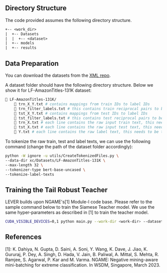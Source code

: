 ## Directory Structure

The code provided assumes the following directory structure.
```txt
+-- <work_dir>
|  +-- Datasets
|  |  +-- <dataset>
|  +-- models
|  +-- results
```

## Data Preparation
You can download the datasets from the [XML repo](http://manikvarma.org/downloads/XC/XMLRepository.html).

A dataset folder should have the following directory structure. Below we show it for LF-AmazonTitles-131K dataset:

```bash
📁 LF-AmazonTitles-131K/
    📄 trn_X_Y.txt # contains mappings from train IDs to label IDs
    📄 trn_filter_labels.txt # this contains train reciprocal pairs to be ignored in evaluation
    📄 tst_X_Y.txt # contains mappings from test IDs to label IDs
    📄 tst_filter_labels.txt # this contains test reciprocal pairs to be ignored in evaluation
    📄 trn_X.txt # each line contains the raw input train text, this needs to be tokenized
    📄 tst_X.txt # each line contains the raw input test text, this needs to be tokenized
    📄 Y.txt # each line contains the raw label text, this needs to be tokenized
```

To tokenize the raw train, test and label texts, we can use the following command (change the path of the dataset folder accordingly):
```bash
python -W ignore -u utils/CreateTokenizedFiles.py \
--data-dir xc/Datasets/LF-AmazonTitles-131K \
--max-length 32 \
--tokenizer-type bert-base-uncased \
--tokenize-label-texts
```

## Training the Tail Robust Teacher

LEVER builds upon NGAME's[1] Module-I code base. Please refer to the sample command below to train the Siamese Teacher model. We use the same hyper-parameters as described in [1] to train the teacher model.

```bash
CUDA_VISIBLE_DEVICES=0,1 python main.py --work-dir <work-dir> --dataset LF-AmazonTitles-131K-Kunal --epochs 300 --batch-size 1600 --margin 0.3 --eval-interval 1 --enc-lr 2e-4 --version lfat-131k-lbl-side --filter-labels tst_filter_labels.txt --num-negatives 10 --num-violators --save-model  --batch-type lbl --loss-type ohnm --cl-size 8 --cl-start 10 --cl-update 5 --curr-steps 25,50,75,100,125,150,200
```

## References

[1]: K. Dahiya, N. Gupta, D. Saini, A. Soni, Y. Wang, K. Dave, J. Jiao, K. Gururaj, P. Dey, A. Singh, D. Hada, V. Jain, B. Paliwal, A. Mittal, S. Mehta, R. Ramjee, S. Agarwal, P. Kar and M. Varma. NGAME: Negative mining-aware mini-batching for extreme classification. In WSDM, Singapore, March 2023.